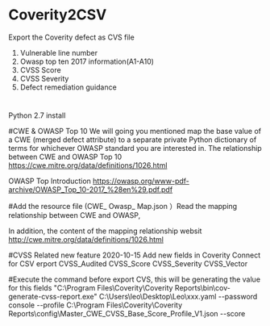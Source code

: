 
# Coverity2CSV

Export the Coverity defect as CVS file

1. Vulnerable line number
2. Owasp top ten 2017 information(A1-A10)
3. CVSS Score
4. CVSS Severity 
5. Defect remediation guidance


#
Python 2.7 install

#CWE & OWASP Top 10
We will going you mentioned map the base value of a CWE (merged defect attribute) to a separate private Python dictionary of terms for whichever OWASP standard you are interested in.
The relationship between CWE and OWASP Top 10
https://cwe.mitre.org/data/definitions/1026.html

OWASP Top Introduction
https://owasp.org/www-pdf-archive/OWASP_Top_10-2017_%28en%29.pdf.pdf

#Add the resource file (CWE_ Owasp_ Map.json ）Read the mapping relationship between CWE and OWASP,

In addition, the content of the mapping relationship websit http://cwe.mitre.org/data/definitions/1026.html

#CVSS Related new feature 2020-10-15
Add new fields in Coverity Connect for CSV erport
CVSS_Audited
CVSS_Score
CVSS_Severity
CVSS_Vector


#Execute the command before export CVS, this will be generating the value for this fields
"C:\Program Files\Coverity\Coverity Reports\bin\cov-generate-cvss-report.exe"    C:\Users\leo\Desktop\Leo\xxx.yaml --password console --profile C:\Program Files\Coverity\Coverity Reports\config\Master_CWE_CVSS_Base_Score_Profile_V1.json --score 



